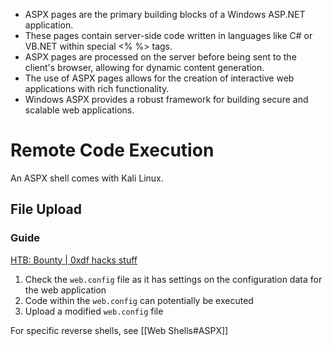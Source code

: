 
- ASPX pages are the primary building blocks of a Windows ASP.NET application.
- These pages contain server-side code written in languages like C# or VB.NET within special <% %> tags.
- ASPX pages are processed on the server before being sent to the client's browser, allowing for dynamic content generation.
- The use of ASPX pages allows for the creation of interactive web applications with rich functionality.
- Windows ASPX provides a robust framework for building secure and scalable web applications.

# Remote Code Execution

An ASPX shell comes with Kali Linux.
## File Upload

### Guide

[HTB: Bounty | 0xdf hacks stuff](https://0xdf.gitlab.io/2018/10/27/htb-bounty.html#transferaspx--uploadedfiles)

1. Check the `web.config` file as it has settings on the configuration data for the web application
2. Code within the `web.config` can potentially be executed
3. Upload a modified `web.config` file

For specific reverse shells, see [[Web Shells#ASPX]]
